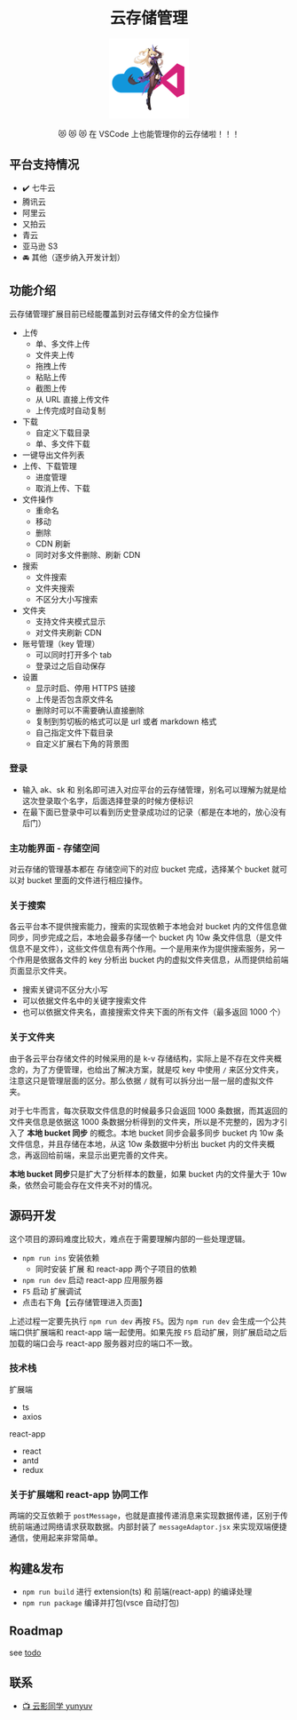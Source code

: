 <div style="text-align:center">
  <h1>云存储管理</h1>
  <img src="https://raw.githubusercontent.com/lxfriday/cloud-storage-dashboard/main/assets/logo_64x64.png" />

  <p>😻 😻 😻 在 VSCode 上也能管理你的云存储啦！！！</p>
</div>

## 平台支持情况

- ✔️ 七牛云
- 腾讯云
- 阿里云
- 又拍云
- 青云
- 亚马逊 S3
- 🚘 其他（逐步纳入开发计划）

## 功能介绍

云存储管理扩展目前已经能覆盖到对云存储文件的全方位操作

- 上传
  - 单、多文件上传
  - 文件夹上传
  - 拖拽上传
  - 粘贴上传
  - 截图上传
  - 从 URL 直接上传文件
  - 上传完成时自动复制
- 下载
  - 自定义下载目录
  - 单、多文件下载
- 一键导出文件列表
- 上传、下载管理
  - 进度管理
  - 取消上传、下载
- 文件操作
  - 重命名
  - 移动
  - 删除
  - CDN 刷新
  - 同时对多文件删除、刷新 CDN
- 搜索
  - 文件搜索
  - 文件夹搜索
  - 不区分大小写搜索
- 文件夹
  - 支持文件夹模式显示
  - 对文件夹刷新 CDN
- 账号管理（key 管理）
  - 可以同时打开多个 tab
  - 登录过之后自动保存
- 设置
  - 显示时启、停用 HTTPS 链接
  - 上传是否包含原文件名
  - 删除时可以不需要确认直接删除
  - 复制到剪切板的格式可以是 url 或者 markdown 格式
  - 自己指定文件下载目录
  - 自定义扩展右下角的背景图

### 登录

- 输入 ak、sk 和 别名即可进入对应平台的云存储管理，别名可以理解为就是给这次登录取个名字，后面选择登录的时候方便标识
- 在最下面已登录中可以看到历史登录成功过的记录（都是在本地的，放心没有后门）

### 主功能界面 - 存储空间

对云存储的管理基本都在 存储空间下的对应 bucket 完成，选择某个 bucket 就可以对 bucket 里面的文件进行相应操作。

### 关于搜索

各云平台本不提供搜索能力，搜索的实现依赖于本地会对 bucket 内的文件信息做同步，同步完成之后，本地会最多存储一个 bucket 内 10w 条文件信息（是文件信息不是文件），这些文件信息有两个作用。一个是用来作为提供搜索服务，另一个作用是依据各文件的 key 分析出 bucket 内的虚拟文件夹信息，从而提供给前端页面显示文件夹。

- 搜索关键词不区分大小写
- 可以依据文件名中的关键字搜索文件
- 也可以依据文件夹名，直接搜索文件夹下面的所有文件（最多返回 1000 个）

### 关于文件夹

由于各云平台存储文件的时候采用的是 k-v 存储结构，实际上是不存在文件夹概念的，为了方便管理，也给出了解决方案，就是哎 key 中使用 `/` 来区分文件夹，注意这只是管理层面的区分。那么依据 `/` 就有可以拆分出一层一层的虚拟文件夹。

对于七牛而言，每次获取文件信息的时候最多只会返回 1000 条数据，而其返回的文件夹信息是依据这 1000 条数据分析得到的文件夹，所以是不完整的，因为才引入了 **本地 bucket 同步** 的概念。本地 bucket 同步会最多同步 bucket 内 10w 条文件信息，并且存储在本地，从这 10w 条数据中分析出 bucket 内的文件夹概念，再返回给前端，来显示出更完善的文件夹。

**本地 bucket 同步**只是扩大了分析样本的数量，如果 bucket 内的文件量大于 10w 条，依然会可能会存在文件夹不对的情况。

## 源码开发

这个项目的源码难度比较大，难点在于需要理解内部的一些处理逻辑。

- `npm run ins` 安装依赖
  - 同时安装 扩展 和 react-app 两个子项目的依赖
- `npm run dev` 启动 react-app 应用服务器
- `F5` 启动 扩展调试
- 点击右下角【云存储管理进入页面】

上述过程一定要先执行 `npm run dev` 再按 `F5`。因为 `npm run dev` 会生成一个公共端口供扩展端和 react-app 端一起使用。如果先按 `F5` 启动扩展，则扩展启动之后加载的端口会与 react-app 服务器对应的端口不一致。

### 技术栈

扩展端

- ts
- axios

react-app

- react
- antd
- redux

### 关于扩展端和 react-app 协同工作

两端的交互依赖于 `postMessage`，也就是直接传递消息来实现数据传递，区别于传统前端通过网络请求获取数据。内部封装了 `messageAdaptor.jsx` 来实现双端便捷通信，使用起来非常简单。

## 构建&发布

- `npm run build` 进行 extension(ts) 和 前端(react-app) 的编译处理
- `npm run package` 编译并打包(vsce 自动打包)

## Roadmap

see [todo](https://github.com/lxfriday/cloud-storage-dashboard/blob/main/docs/todo.md)

## 联系

- [📺 云影同学 yunyuv](https://space.bilibili.com/15445514)

